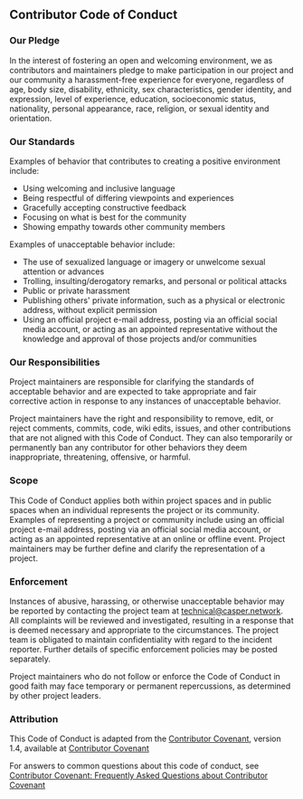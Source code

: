 ## Contributor Code of Conduct

### Our Pledge

In the interest of fostering an open and welcoming environment, we as contributors and maintainers pledge to make participation in our project and our community a harassment-free experience for everyone, regardless of age, body size, disability, ethnicity, sex characteristics, gender identity, and expression, level of experience, education, socioeconomic status, nationality, personal appearance, race, religion, or sexual identity and orientation.

### Our Standards

Examples of behavior that contributes to creating a positive environment include:
- Using welcoming and inclusive language
- Being respectful of differing viewpoints and experiences
- Gracefully accepting constructive feedback
- Focusing on what is best for the community
- Showing empathy towards other community members

Examples of unacceptable behavior include:
- The use of sexualized language or imagery or unwelcome sexual attention or advances
- Trolling, insulting/derogatory remarks, and personal or political attacks
- Public or private harassment
- Publishing others' private information, such as a physical or electronic address, without explicit permission
- Using an official project e-mail address, posting via an official social media account, or acting as an appointed representative without the knowledge and approval of those projects and/or communities

### Our Responsibilities

Project maintainers are responsible for clarifying the standards of acceptable behavior and are expected to take appropriate and fair corrective action in response to any instances of unacceptable behavior.

Project maintainers have the right and responsibility to remove, edit, or reject comments, commits, code, wiki edits, issues, and other contributions that are not aligned with this Code of Conduct. They can also temporarily or permanently ban any contributor for other behaviors they deem inappropriate, threatening, offensive, or harmful.

### Scope

This Code of Conduct applies both within project spaces and in public spaces when an individual represents the project or its community. Examples of representing a project or community include using an official project e-mail address, posting via an official social media account, or acting as an appointed representative at an online or offline event. Project maintainers may be further define and clarify the representation of a project.

### Enforcement

Instances of abusive, harassing, or otherwise unacceptable behavior may be reported by contacting the project team at technical@casper.network. All complaints will be reviewed and investigated, resulting in a response that is deemed necessary and appropriate to the circumstances. The project team is obligated to maintain confidentiality with regard to the incident reporter. Further details of specific enforcement policies may be posted separately.

Project maintainers who do not follow or enforce the Code of Conduct in good faith may face temporary or permanent repercussions, as determined by other project leaders.

### Attribution
This Code of Conduct is adapted from the [Contributor Covenant](https://www.contributor-covenant.org/), version 1.4, available at [Contributor Covenant](https://www.contributor-covenant.org/version/1/4/code-of-conduct.html)

For answers to common questions about this code of conduct, see [Contributor Covenant: Frequently Asked Questions about Contributor Covenant](https://www.contributor-covenant.org/faq)
